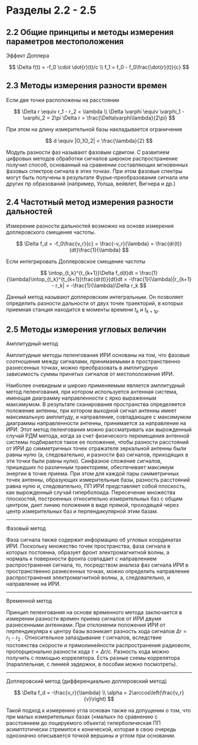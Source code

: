 # Разделы 2.2 - 2.5

## 2.2 Общие принципы и методы измерения параметров местоположения

Эффект Доплера

$$
    \Delta f(t) = -f_0 \cdot \dot{r}(t)/c \\
    f_1 = f_0 - f_0\frac{\dot{r}(t)}{c}
$$

## 2.3 Методы измерения разности времен

Если две точки расположены на расстоянии

$$
    \Delta r \equiv r_1 - r_2 = \lambda \\
    \Delta \varphi \equiv \varphi_1 - \varphi_2 = 2\pi
    \Delta r = \frac{\Delta\varphi\lambda}{2\pi}
$$

При этом на длину измерительной базы накладывается ограничение

$$
    d \equiv |O_1O_2| < \frac{\lambda}{2}
$$

Модуль разности фаз называют фазовым сдвигом. С развитием цифровых методов обработки сигналов широкое распространение получил способ, основанный на сравнении составляющих мгновенных фазовых спектров сигнала в этих точках. При этом фазовые спектры могут быть получены в результате Фурье-преобразования сигнала или других пр образований (например, Уолша, вейвлет, Вигнера и др.)

## 2.4 Частотный метод измерения разности дальностей

Измерение разности дальностей возможно на основе измерения доплеровского смещения частоты.

$$
    \Delta f_d = -f_0\frac{v_r}{c} = \frac{-v_r}{\lambda} = \frac{dr(t)}{dt}\frac{1}{\lambda}
$$

Если интегрировать Доплеровское смещение частоты

$$
    \intop_{t_k}^{t_{k+1}}\Delta f_d(t)dt = \frac{1}{\lambda}\intop_{t_k}^{t_{k+1}}\frac{dr(t)}{dt}dt = -\frac{1}{\lambda}|r_{k+1} - r_k| = -\frac{1}{\lambda}\Delta r_k
$$

Данный метод называют доплеровским интегральным. Он позволяет определить разности дальности от двух точек траекторий, в которых приемная станция находится в моменты времени $t_k$ и $t_{k+1p}$.

## 2.5 Методы измерения угловых величин

Амплитудный метод

Амплитудные методы пеленгования ИРИ основаны на том, что фазовые соотношения между сигналами, принимаемыми в пространственно разнесенных точках, можно преобразовать в амплитудную зависимость суммы принятых сигналов от местоположения ИРИ.

Наиболее очевидным и широко применяемым является амплитудный метод пеленгования, при котором используется антенная система, имеющая диаграмму направленности с ярко выраженным максимумом. В результате сканирования пространства определяется положение антенны, при котором выходной сигнал антенны имеет максимальную амплитуду, и направление, совпадающее с максимумом диаграммы направленности антенны, принимается за направление на ИРИ. Этот метод пеленгования можно рассматривать как вырожденный случай РДМ метода, когда за счет физического перемещения антенной системы подбирается такое ее положение, чтобы разности расстояний от ИРИ до симметричных точек отражателя зеркальной антенны были равны нулю (а, следовательно, и разности фаз сигналов, приходящих в эти точки были равны нулю). Синфазное сложение сигналов, пришедших по различным траекториям, обеспечивает максимум энергии в точке приема. При этом для каждой пары симметричных точек антенны, образующих измерительные базы, разность расстояний равна нулю и, следовательно, ПП ИРИ представляет собой плоскость, как вырожденный случай гиперболоида. Пересечение множества плоскостей, построенных относительно измерительных баз с общим центром, дает линию положения в виде прямой, проходящей через центр измерительных баз и перпендикулярной этим базам.

---

Фазовый метод

Фаза сигнала также содержит информацию об угловых координатах ИРИ. Поскольку множество точек пространства, фаза сигнала в которых постоянна, образует фронт электромагнитной волны, а нормаль к поверхности фронта совпадает с направлением распространения сигнала, то, посредством анализа фаз сигнала ИРИ в пространственно разнесенных точках, можно определить направление распространения электромагнитной волны, а, следовательно, и направление на ИРИ.

---

Временной метод

Принцип пеленгования на основе временного метода заключается в измерении разности времен приема сигналов от ИРИ двумя разнесенными антеннами. При отклонении положения ИРИ от перпендикуляра к центру базы возникает разность хода сигналов $\Delta r = r_1 − r_2$ . Относительное запаздывание $\tau$ сигналов, вследствие постоянства скорости и прямолинейности распространения радиоволн, пропорционально разности хода $\tau = \Delta r /c.$
Разность хода можно получить с помощью коррелятора. Есть разные схемы коррелятора (параллельная, с линией задержки, в пособии можно посмотреть).

---

Доплеровский метод (дифференциально доплеровский метод)

$$
    \Delta f_d = -\frac{v_r}{\lambda} \\
    \alpha = 2\arccos\left(\frac{v_r}{v}\right)
$$

Такой подход к измерению угла основан также на допущении о том, что при малых измерительных базах («малых» по сравнению с расстоянием до лоцируемого объекта) гиперболическая ПП асимптотически стремится к конической, которая в свою очередь однозначно описывается точкой вершины и углом при основании.
